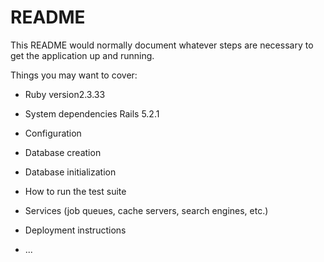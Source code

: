 # README

This README would normally document whatever steps are necessary to get the
application up and running.

Things you may want to cover:

* Ruby version2.3.33

* System dependencies Rails 5.2.1

* Configuration

* Database creation

* Database initialization

* How to run the test suite

* Services (job queues, cache servers, search engines, etc.)

* Deployment instructions

* ...
